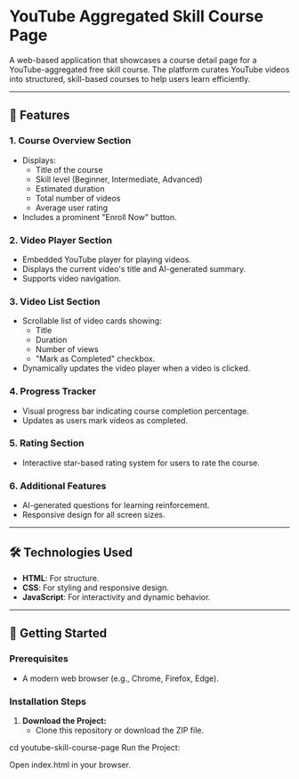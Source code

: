 # YouTube Aggregated Skill Course Page

A web-based application that showcases a course detail page for a YouTube-aggregated free skill course. The platform curates YouTube videos into structured, skill-based courses to help users learn efficiently.

---

## 📜 **Features**
### 1. **Course Overview Section**
- Displays:
  - Title of the course
  - Skill level (Beginner, Intermediate, Advanced)
  - Estimated duration
  - Total number of videos
  - Average user rating
- Includes a prominent "Enroll Now" button.

### 2. **Video Player Section**
- Embedded YouTube player for playing videos.
- Displays the current video's title and AI-generated summary.
- Supports video navigation.

### 3. **Video List Section**
- Scrollable list of video cards showing:
  - Title
  - Duration
  - Number of views
  - "Mark as Completed" checkbox.
- Dynamically updates the video player when a video is clicked.

### 4. **Progress Tracker**
- Visual progress bar indicating course completion percentage.
- Updates as users mark videos as completed.

### 5. **Rating Section**
- Interactive star-based rating system for users to rate the course.

### 6. **Additional Features**
- AI-generated questions for learning reinforcement.
- Responsive design for all screen sizes.

---

## 🛠️ **Technologies Used**
- **HTML**: For structure.
- **CSS**: For styling and responsive design.
- **JavaScript**: For interactivity and dynamic behavior.

---

## 🚀 **Getting Started**
### Prerequisites
- A modern web browser (e.g., Chrome, Firefox, Edge).

### Installation Steps
1. **Download the Project:**
   - Clone this repository or download the ZIP file.

cd youtube-skill-course-page
Run the Project:

Open index.html in your browser.
